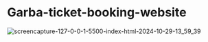 # Garba-ticket-booking-website

![screencapture-127-0-0-1-5500-index-html-2024-10-29-13_59_39](https://github.com/user-attachments/assets/66edf7c1-362b-42f7-aaa7-b89200ed61df)
